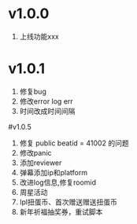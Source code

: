# v1.0.0
1. 上线功能xxx

# v1.0.1
1. 修复bug
2. 修改error log err
3. 时间改成时间间隔

#v1.0.5
1. 修复 public beatid =  41002 的问题
2. 修改panic
3. 添加reviewer
4. 弹幕添加ip和platform
5. 改进log信息,修复roomid
6. 周星活动
7. lpl扭蛋币、首次赠送赠送扭蛋币
8. 新年祈福抽奖券，重试脚本

